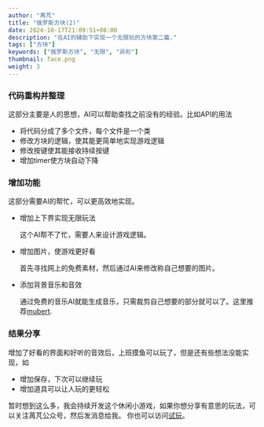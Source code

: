 ```yaml
---
author: "苒芃"
title: "俄罗斯方块(2)"
date: 2024-10-17T21:09:51+08:00
description: "在AI的辅助下实现一个无限玩的方块第二篇."
tags: ["方块"]
keywords: ["俄罗斯方块", "无限", "异形"]
thumbnail: face.png
weight: 3
---
```


### 代码重构并整理
这部分主要是人的思想，AI可以帮助查找之前没有的经验。比如API的用法
- 将代码分成了多个文件，每个文件是一个类
- 修改方块的逻辑，使其能更简单地实现游戏逻辑
- 修改按键使其能接收持续按键
- 增加timer使方块自动下降

### 增加功能
这部分需要AI的帮忙，可以更高效地实现。
- 增加上下界实现无限玩法

  这个AI帮不了忙，需要人来设计游戏逻辑。
- 增加图片，使游戏更好看

  首先寻找网上的免费素材，然后通过AI来修改称自己想要的图片。
- 添加背景音乐和音效

  通过免费的音乐AI就能生成音乐，只需裁剪自己想要的部分就可以了。这里推荐[mubert](https://mubert.com/).

### 结果分享
增加了好看的界面和好听的音效后，上班摸鱼可以玩了，但是还有些想法没能实现，如
- 增加保存，下次可以继续玩
- 增加道具可以让人玩的更轻松

暂时想到这么多，我会持续开发这个休闲小游戏，如果你想分享有意思的玩法，可以关注苒芃公众号，然后发消息给我。
你也可以访问[试玩](https://ranpeng.fun/tetris/main.html)。


